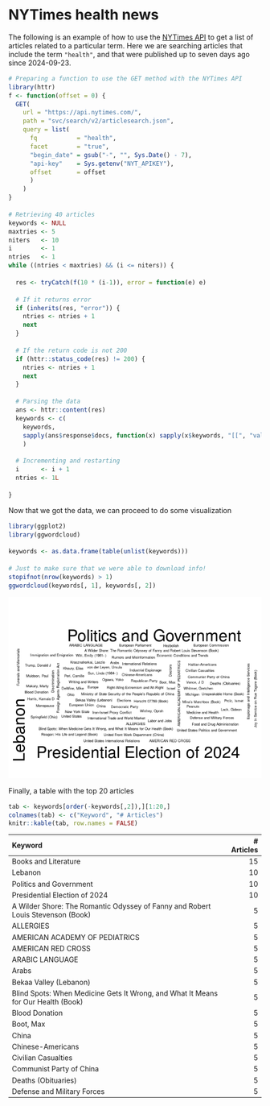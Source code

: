 
# NYTimes health news

The following is an example of how to use the [NYTimes
API](https://developer.nytimes.com/) to get a list of articles related
to a particular term. Here we are searching articles that include the
term `"health"`, and that were published up to seven days ago since
2024-09-23.

``` r
# Preparing a function to use the GET method with the NYTimes API
library(httr)
f <- function(offset = 0) {
  GET(
    url = "https://api.nytimes.com/",
    path = "svc/search/v2/articlesearch.json",
    query = list(
      fq           = "health",
      facet        = "true",
      "begin_date" = gsub("-", "", Sys.Date() - 7),
      "api-key"    = Sys.getenv("NYT_APIKEY"),
      offset       = offset
      )
    )
}

# Retrieving 40 articles
keywords <- NULL
maxtries <- 5
niters   <- 10
i        <- 1
ntries   <- 1
while ((ntries < maxtries) && (i <= niters)) {
  
  res <- tryCatch(f(10 * (i-1)), error = function(e) e)
  
  # If it returns error
  if (inherits(res, "error")) {
    ntries <- ntries + 1
    next
  }
  
  # If the return code is not 200
  if (httr::status_code(res) != 200) {
    ntries <- ntries + 1
    next
  }
  
  # Parsing the data
  ans <- httr::content(res)
  keywords <- c(
    keywords,
    sapply(ans$response$docs, function(x) sapply(x$keywords, "[[", "value"))
    )
  
  # Incrementing and restarting
  i      <- i + 1
  ntries <- 1L
  
}
```

Now that we got the data, we can proceed to do some visualization

``` r
library(ggplot2)
library(ggwordcloud)

keywords <- as.data.frame(table(unlist(keywords)))

# Just to make sure that we were able to download info!
stopifnot(nrow(keywords) > 1)
ggwordcloud(keywords[, 1], keywords[, 2])
```

![](README_files/figure-gfm/preparing-data-1.png)<!-- -->

Finally, a table with the top 20 articles

``` r
tab <- keywords[order(-keywords[,2]),][1:20,]
colnames(tab) <- c("Keyword", "# Articles")
knitr::kable(tab, row.names = FALSE)
```

| Keyword                                                                           | \# Articles |
|:----------------------------------------------------------------------------------|------------:|
| Books and Literature                                                              |          15 |
| Lebanon                                                                           |          10 |
| Politics and Government                                                           |          10 |
| Presidential Election of 2024                                                     |          10 |
| A Wilder Shore: The Romantic Odyssey of Fanny and Robert Louis Stevenson (Book)   |           5 |
| ALLERGIES                                                                         |           5 |
| AMERICAN ACADEMY OF PEDIATRICS                                                    |           5 |
| AMERICAN RED CROSS                                                                |           5 |
| ARABIC LANGUAGE                                                                   |           5 |
| Arabs                                                                             |           5 |
| Bekaa Valley (Lebanon)                                                            |           5 |
| Blind Spots: When Medicine Gets It Wrong, and What It Means for Our Health (Book) |           5 |
| Blood Donation                                                                    |           5 |
| Boot, Max                                                                         |           5 |
| China                                                                             |           5 |
| Chinese-Americans                                                                 |           5 |
| Civilian Casualties                                                               |           5 |
| Communist Party of China                                                          |           5 |
| Deaths (Obituaries)                                                               |           5 |
| Defense and Military Forces                                                       |           5 |
